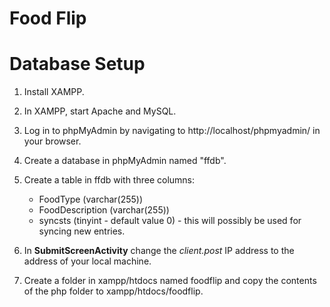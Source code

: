 # Food Flip

# Database Setup

1. Install XAMPP.
2. In XAMPP, start Apache and MySQL.
3. Log in to phpMyAdmin by navigating to http://localhost/phpmyadmin/ in your browser.
4. Create a database in phpMyAdmin named "ffdb".
5. Create a table in ffdb with three columns:

	* FoodType (varchar(255))
	* FoodDescription (varchar(255))
	* syncsts (tinyint - default value 0) - this will possibly be used for syncing new entries.

6. In **SubmitScreenActivity** change the *client.post* IP address to the address of your local machine.
7. Create a folder in xampp/htdocs named foodflip and copy the contents of the php folder to xampp/htdocs/foodflip.

